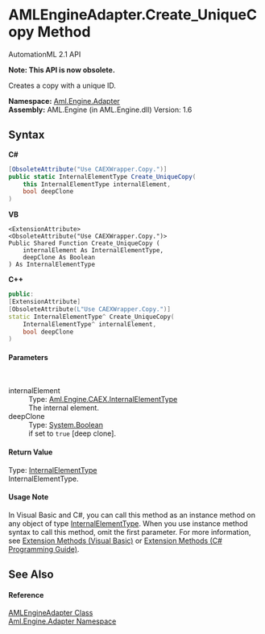 # AMLEngineAdapter.Create_UniqueCopy Method 
AutomationML 2.1 API 

**Note: This API is now obsolete.**

Creates a copy with a unique ID.

**Namespace:**&nbsp;<a href="N_Aml_Engine_Adapter">Aml.Engine.Adapter</a><br />**Assembly:**&nbsp;AML.Engine (in AML.Engine.dll) Version: 1.6

## Syntax

**C#**<br />
``` C#
[ObsoleteAttribute("Use CAEXWrapper.Copy.")]
public static InternalElementType Create_UniqueCopy(
	this InternalElementType internalElement,
	bool deepClone
)
```

**VB**<br />
``` VB
<ExtensionAttribute>
<ObsoleteAttribute("Use CAEXWrapper.Copy.")>
Public Shared Function Create_UniqueCopy ( 
	internalElement As InternalElementType,
	deepClone As Boolean
) As InternalElementType
```

**C++**<br />
``` C++
public:
[ExtensionAttribute]
[ObsoleteAttribute(L"Use CAEXWrapper.Copy.")]
static InternalElementType^ Create_UniqueCopy(
	InternalElementType^ internalElement, 
	bool deepClone
)
```


#### Parameters
&nbsp;<dl><dt>internalElement</dt><dd>Type: <a href="T_Aml_Engine_CAEX_InternalElementType">Aml.Engine.CAEX.InternalElementType</a><br />The internal element.</dd><dt>deepClone</dt><dd>Type: <a href="https://docs.microsoft.com/dotnet/api/system.boolean" target="_parent" rel="noopener noreferrer">System.Boolean</a><br />if set to `true` [deep clone].</dd></dl>

#### Return Value
Type: <a href="T_Aml_Engine_CAEX_InternalElementType">InternalElementType</a><br />InternalElementType.

#### Usage Note
In Visual Basic and C#, you can call this method as an instance method on any object of type <a href="T_Aml_Engine_CAEX_InternalElementType">InternalElementType</a>. When you use instance method syntax to call this method, omit the first parameter. For more information, see <a href="https://docs.microsoft.com/dotnet/visual-basic/programming-guide/language-features/procedures/extension-methods" target="_blank" rel="noopener noreferrer">Extension Methods (Visual Basic)</a> or <a href="https://docs.microsoft.com/dotnet/csharp/programming-guide/classes-and-structs/extension-methods" target="_blank" rel="noopener noreferrer">Extension Methods (C# Programming Guide)</a>.

## See Also


#### Reference
<a href="T_Aml_Engine_Adapter_AMLEngineAdapter">AMLEngineAdapter Class</a><br /><a href="N_Aml_Engine_Adapter">Aml.Engine.Adapter Namespace</a><br />